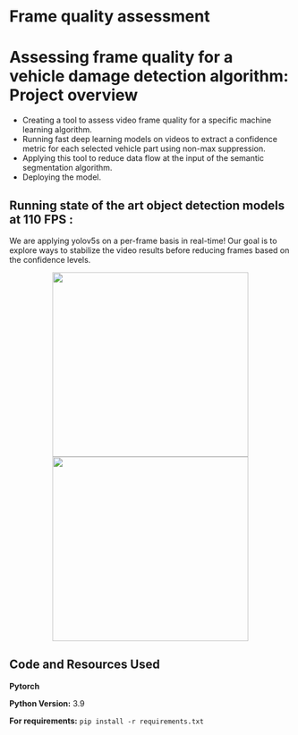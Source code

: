 # Frame quality assessment
# Assessing frame quality for a vehicle damage detection algorithm: Project overview 
* Creating a tool to assess video frame quality for a specific machine learning algorithm.
* Running fast deep learning models on videos to extract a confidence metric for each selected vehicle part using non-max suppression.
* Applying this tool to reduce data flow at the input of the semantic segmentation algorithm. 
* Deploying the model.

## Running state of the art object detection models at 110 FPS :
We are applying yolov5s on a per-frame basis in real-time! Our goal is to explore ways to stabilize the video results before reducing frames based on the confidence levels.


<p align="center">
<img src="https://github.com/aymanemoataz/Monk-AI---Data-quality-assessment/blob/master/readme_images/gif2.gif" width="350px" height="330px">

<img src="https://github.com/aymanemoataz/Monk-AI---Data-quality-assessment/blob/master/readme_images/carside_day1.gif" width="350px" height="330px">

</p>


## Code and Resources Used 

**Pytorch**

**Python Version:** 3.9 

**For requirements:**  ```pip install -r requirements.txt```   





